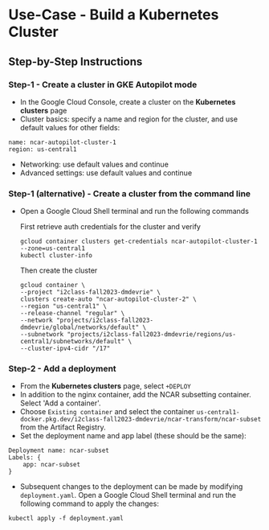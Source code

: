 # Use-Case - Build a Kubernetes Cluster

## Step-by-Step Instructions

### Step-1 - Create a cluster in GKE Autopilot mode

- In the Google Cloud Console, create a cluster on the **Kubernetes clusters** page
- Cluster basics: specify a name and region for the cluster, and use default values for other fields:
```
name: ncar-autopilot-cluster-1
region: us-central1
```
- Networking: use default values and continue
- Advanced settings: use default values and continue

### Step-1 (alternative) - Create a cluster from the command line
- Open a Google Cloud Shell terminal and run the following commands

   First retrieve auth credentials for the cluster and verify  
   ```  
   gcloud container clusters get-credentials ncar-autopilot-cluster-1 --zone=us-central1  
   kubectl cluster-info  
   ```

   Then create the cluster  
   ```  
   gcloud container \
   --project "i2class-fall2023-dmdevrie" \
   clusters create-auto "ncar-autopilot-cluster-2" \
   --region "us-central1" \
   --release-channel "regular" \
   --network "projects/i2class-fall2023-dmdevrie/global/networks/default" \
   --subnetwork "projects/i2class-fall2023-dmdevrie/regions/us-central1/subnetworks/default" \
   --cluster-ipv4-cidr "/17"  
   ```

### Step-2 - Add a deployment

- From the **Kubernetes clusters** page, select `+DEPLOY`
- In addition to the nginx container, add the NCAR subsetting container.  Select 'Add a container'.
- Choose `Existing container` and select the container `us-central1-docker.pkg.dev/i2class-fall2023-dmdevrie/ncar-transform/ncar-subset` from the Artifact Registry.
- Set the deployment name and app label (these should be the same):
```
Deployment name: ncar-subset
Labels: {
    app: ncar-subset
}
```
- Subsequent changes to the deployment can be made by modifying `deployment.yaml`.  Open a Google Cloud Shell terminal and run the following command to apply the changes:
```
kubectl apply -f deployment.yaml
```